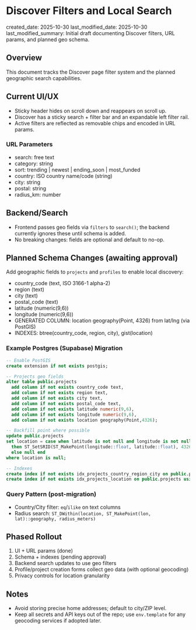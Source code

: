 # Discover Filters and Local Search

created_date: 2025-10-30
last_modified_date: 2025-10-30
last_modified_summary: Initial draft documenting Discover filters, URL params, and planned geo schema.

## Overview

This document tracks the Discover page filter system and the planned geographic search capabilities.

## Current UI/UX

- Sticky header hides on scroll down and reappears on scroll up.
- Discover has a sticky search + filter bar and an expandable left filter rail.
- Active filters are reflected as removable chips and encoded in URL params.

### URL Parameters

- search: free text
- category: string
- sort: trending | newest | ending_soon | most_funded
- country: ISO country name/code (string)
- city: string
- postal: string
- radius_km: number

## Backend/Search

- Frontend passes geo fields via `filters` to `search()`; the backend currently ignores these until schema is added.
- No breaking changes: fields are optional and default to no-op.

## Planned Schema Changes (awaiting approval)

Add geographic fields to `projects` and `profiles` to enable local discovery:

- country_code (text, ISO 3166-1 alpha-2)
- region (text)
- city (text)
- postal_code (text)
- latitude (numeric(9,6))
- longitude (numeric(9,6))
- GENERATED COLUMN: location geography(Point, 4326) from lat/lng (via PostGIS)
- INDEXES: btree(country_code, region, city), gist(location)

### Example Postgres (Supabase) Migration

```sql
-- Enable PostGIS
create extension if not exists postgis;

-- Projects geo fields
alter table public.projects
  add column if not exists country_code text,
  add column if not exists region text,
  add column if not exists city text,
  add column if not exists postal_code text,
  add column if not exists latitude numeric(9,6),
  add column if not exists longitude numeric(9,6),
  add column if not exists location geography(Point,4326);

-- Backfill point where possible
update public.projects
set location = case when latitude is not null and longitude is not null
  then ST_SetSRID(ST_MakePoint(longitude::float, latitude::float), 4326)::geography
  else null end
where location is null;

-- Indexes
create index if not exists idx_projects_country_region_city on public.projects(country_code, region, city);
create index if not exists idx_projects_location on public.projects using gist(location);
```

### Query Pattern (post-migration)

- Country/City filter: `eq`/`ilike` on text columns
- Radius search: `ST_DWithin(location, ST_MakePoint(lon, lat)::geography, radius_meters)`

## Phased Rollout

1. UI + URL params (done)
2. Schema + indexes (pending approval)
3. Backend search updates to use geo filters
4. Profile/project creation forms collect geo data (with optional geocoding)
5. Privacy controls for location granularity

## Notes

- Avoid storing precise home addresses; default to city/ZIP level.
- Keep all secrets and API keys out of the repo; use `env.template` for any geocoding services if adopted later.
